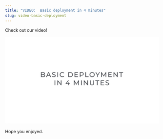 ```yaml
---
title: "VIDEO:  Basic deployment in 4 minutes"
slug: video-basic-deployment
---
```


Check out our video!

[![My Video](../../assets/basic_deployment_in_4_minutes.jpg)](https://objects-qc.cloud.ca/v1/5f78f47d34e54036947d4b983e88f2e6/public/Onboarding%20video%2002%20-%20Basic%20Deployment%20in%20four%20minutes.mp4 "Link Title")

Hope you enjoyed.
